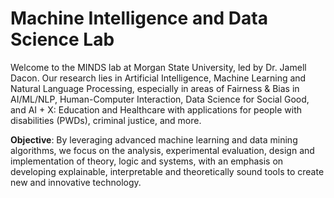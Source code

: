 # Machine Intelligence and Data Science Lab

Welcome to the MINDS lab at Morgan State University, led by Dr. Jamell Dacon. Our research lies in Artificial Intelligence, Machine Learning and Natural Language Processing, especially in areas of Fairness & Bias in AI/ML/NLP, Human-Computer Interaction, Data Science for Social Good, and AI + X: Education and Healthcare with applications for people with disabilities (PWDs), criminal justice, and more.

<b>Objective</b>: By leveraging advanced machine learning and data mining algorithms, we focus on the analysis, experimental evaluation, design and implementation of theory, logic and systems, with an emphasis on developing explainable, interpretable and theoretically sound tools to create new and innovative technology.

